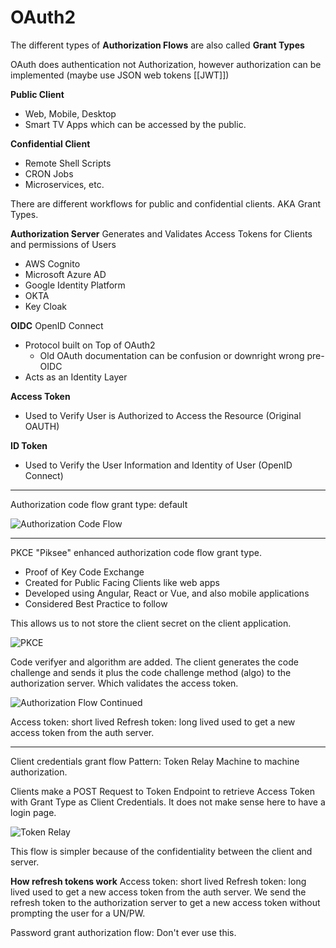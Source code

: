 # OAuth2

The different types of **Authorization Flows** are also called **Grant Types**

OAuth does authentication not Authorization, however authorization can be implemented (maybe use JSON web tokens [[JWT]])

**Public Client**
* Web, Mobile, Desktop
* Smart TV Apps which can be accessed by the public.

**Confidential Client**
* Remote Shell Scripts
* CRON Jobs
* Microservices, etc.

There are different workflows for public and confidential clients. AKA Grant Types.

**Authorization Server** Generates and Validates Access Tokens for Clients and permissions of Users
* AWS Cognito
* Microsoft Azure AD
* Google Identity Platform
* OKTA
* Key Cloak

**OIDC** OpenID Connect
* Protocol built on Top of OAuth2
	* Old OAuth documentation can be confusion or downright wrong pre-OIDC
* Acts as an Identity Layer

**Access Token**
* Used to Verify User is Authorized to Access the Resource (Original OAUTH)

**ID Token**
* Used to Verify the User Information and Identity of User (OpenID Connect)

---
Authorization code flow grant type: default

![Authorization Code Flow](/assets/images/blog/authorization_code_flow.png)

---

PKCE "Piksee" enhanced authorization code flow grant type.
* Proof of Key Code Exchange
* Created for Public Facing Clients like web apps
* Developed using Angular, React or Vue, and also mobile applications
* Considered Best Practice to follow

This allows us to not store the client secret on the client application.

![PKCE](/assets/images/blog/PKCE.png)

Code verifyer and algorithm are added.
The client generates the code challenge and sends it plus the code challenge method (algo) to the authorization server. 
Which validates the access token.


![Authorization Flow Continued](/assets/images/blog/authorization_flow_cont.png)


Access token: short lived
Refresh token: long lived used to get a new access token from the auth server.

---
Client credentials grant flow
Pattern: Token Relay
Machine to machine authorization. 

Clients make a POST Request to Token Endpoint to retrieve Access Token with Grant Type as Client Credentials. It does not make sense here to have a login page.

![Token Relay](/assets/images/blog/token_relay.png)

This flow is simpler because of the confidentiality between the client and server.



**How refresh tokens work**
Access token: short lived
Refresh token: long lived used to get a new access token from the auth server.
We send the refresh token to the authorization server to get a new access token without prompting the user for a UN/PW.

Password grant authorization flow: Don't ever use this.


